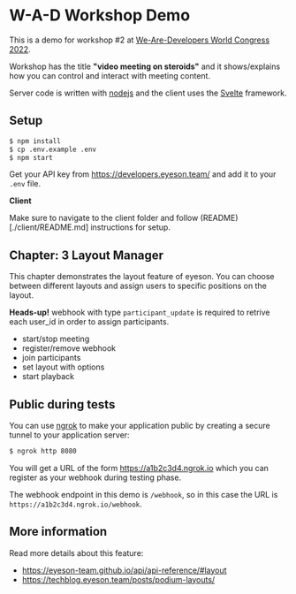 # W-A-D Workshop Demo

This is a demo for workshop #2 at [We-Are-Developers World Congress 2022](https://www.wearedevelopers.com/world-congress).

Workshop has the title __"video meeting on steroids"__ and it shows/explains how you can control and interact with meeting content.

Server code is written with [nodejs](https://nodejs.dev/) and the client uses the [Svelte](https://svelte.dev/) framework.

## Setup

```sh
$ npm install
$ cp .env.example .env
$ npm start
```

Get your API key from https://developers.eyeson.team/ and add it to your `.env` file.

**Client**

Make sure to navigate to the client folder and follow (README)[./client/README.md] instructions for setup.

## Chapter: 3 Layout Manager

This chapter demonstrates the layout feature of eyeson. You can choose between different layouts and assign users to specific positions on the layout.

**Heads-up!** webhook with type `participant_update` is required to retrive each user_id in order to assign participants.

- start/stop meeting
- register/remove webhook
- join participants
- set layout with options
- start playback
 
## Public during tests

You can use [ngrok](https://ngrok.com/) to make your application public by creating a secure tunnel to your application server:

```sh
$ ngrok http 8080
```

You will get a URL of the form https://a1b2c3d4.ngrok.io which you can register as your webhook during testing phase.

The webhook endpoint in this demo is `/webhook`, so in this case the URL is `https://a1b2c3d4.ngrok.io/webhook`.

## More information

Read more details about this feature:
- https://eyeson-team.github.io/api/api-reference/#layout
- https://techblog.eyeson.team/posts/podium-layouts/

